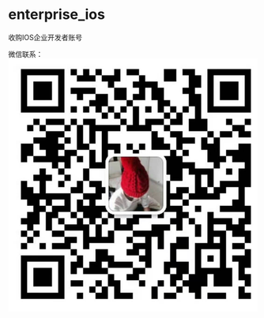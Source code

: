 # enterprise_ios

收购IOS企业开发者账号

微信联系：
![image](https://github.com/miroda/enterprise_ios/blob/main/WechatIMG26.jpeg)

